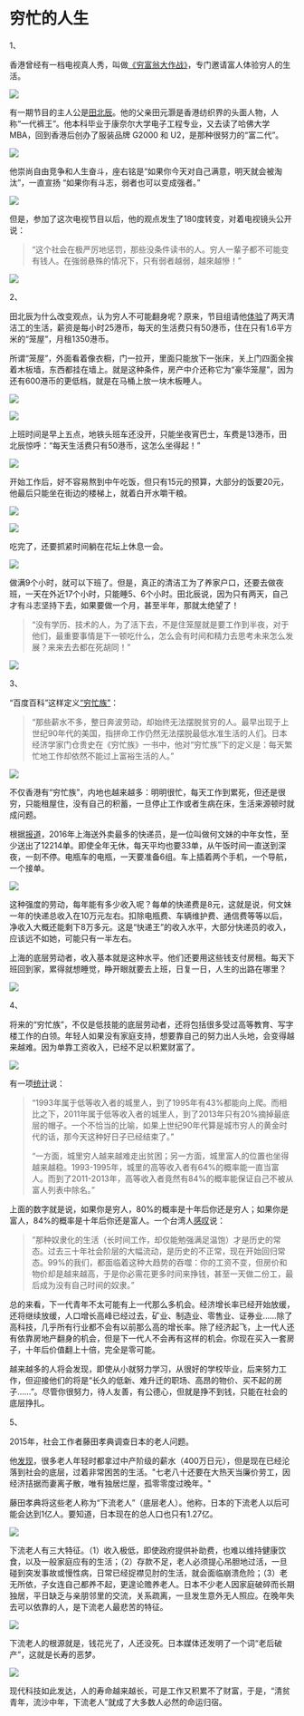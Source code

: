 # 穷忙的人生

1、

香港曾经有一档电视真人秀，叫做[《穷富翁大作战》](https://baike.baidu.com/item/%E7%A9%B7%E5%AF%8C%E7%BF%81%E5%A4%A7%E4%BD%9C%E6%88%98)，专门邀请富人体验穷人的生活。

![](http://www.ruanyifeng.com/blogimg/asset/2017/bg2017071601.jpg)

有一期节目的主人公是[田北辰](http://baike.baidu.com/item/%E7%94%B0%E5%8C%97%E8%BE%B0)。他的父亲田元灏是香港纺织界的头面人物，人称“一代裤王”。他本科毕业于康奈尔大学电子工程专业，又去读了哈佛大学 MBA，回到香港后创办了服装品牌 G2000 和 U2，是那种很努力的“富二代”。

![](http://www.ruanyifeng.com/blogimg/asset/2017/bg2017071602.jpg)

他崇尚自由竞争和人生奋斗，座右铭是“如果你今天对自己满意，明天就会被淘汰”，一直宣扬 “如果你有斗志，弱者也可以变成强者。”

![](http://www.ruanyifeng.com/blogimg/asset/2017/bg2017071603.jpg)

但是，参加了这次电视节目以后，他的观点发生了180度转变，对着电视镜头公开说：

> “这个社会在极严厉地惩罚，那些没条件读书的人。穷人一輩子都不可能变有钱人。在強弱悬殊的情况下，只有弱者越弱，越來越慘！”

![](http://www.ruanyifeng.com/blogimg/asset/2017/bg2017071604.jpg)

2、

田北辰为什么改变观点，认为穷人不可能翻身呢？原来，节目组请他[体验](http://cj.sina.com.cn/article/detail/2381596945/91594?column=china&ch=9)了两天清洁工的生活，薪资是每小时25港币，每天的生活费只有50港币，住在只有1.6平方米的“笼屋”，月租1350港币。

所谓“笼屋”，外面看着像衣橱，门一拉开，里面只能放下一张床，关上门四面全挨着木板墙，东西都挂在墙上。就是这种条件，房产中介还称它为“豪华笼屋”，因为还有600港币的更低档，就是在马桶上放一块木板睡人。

![](http://www.ruanyifeng.com/blogimg/asset/2017/bg2017071605.jpg)

![](http://www.ruanyifeng.com/blogimg/asset/2017/bg2017071606.jpg)

上班时间是早上五点，地铁头班车还没开，只能坐夜宵巴士，车费是13港币，田北辰惊呼：“每天生活费只有50港币，这怎么坐得起！”

![](http://www.ruanyifeng.com/blogimg/asset/2017/bg2017071607.jpg)

开始工作后，好不容易熬到中午吃饭，但只有15元的预算，大部分的饭要20元，他最后只能坐在街边的楼梯上，就着白开水嚼干粮。

![](http://www.ruanyifeng.com/blogimg/asset/2017/bg2017071608.jpg)

![](http://www.ruanyifeng.com/blogimg/asset/2017/bg2017071609.jpg)

吃完了，还要抓紧时间躺在花坛上休息一会。

![](http://www.ruanyifeng.com/blogimg/asset/2017/bg2017071610.jpg)

做满9个小时，就可以下班了。但是，真正的清洁工为了养家户口，还要去做夜班，一天在外近17个小时，只能睡5、6个小时。田北辰说，因为只有两天，自己才有斗志坚持下去，如果要做一个月，甚至半年，那就太绝望了！

> “没有学历、技术的人，为了活下去，不是住笼屋就是要工作到半夜，对于他们，最重要事情是下一顿吃什么，怎么会有时间和精力去思考未来怎么发展？来来去去都在死胡同！”

![](http://www.ruanyifeng.com/blogimg/asset/2017/bg2017071611.jpg)

3、

“百度百科”这样定义[“穷忙族”](http://baike.baidu.com/item/%E7%A9%B7%E5%BF%99%E6%97%8F/1407708)：

> “那些薪水不多，整日奔波劳动，却始终无法摆脱贫穷的人。最早出现于上世纪90年代的美国，指拼命工作仍然无法摆脱最低水准生活的人们。日本经济学家门仓贵史在《穷忙族》一书中，他对“穷忙族”下的定义是：每天繁忙地工作却依然不能过上富裕生活的人。”

![](http://www.ruanyifeng.com/blogimg/asset/2017/bg2017071614.jpg)

不仅香港有“穷忙族”，内地也越来越多：明明很忙，每天工作到累死，但还是很穷，只能租屋住，没有自己的积蓄，一旦停止工作或者生病在床，生活来源顿时就成问题。

根据[报道](http://news.sina.com.cn/o/2017-04-09/doc-ifyecfnu7833937.shtml)，2016年上海送外卖最多的快递员，是一位叫做何文妹的中年女性，至少送出了12214单。即使全年无休，每天平均也要33单，从午饭时间一直送到深夜，一刻不停。电瓶车的电瓶，一天要准备6组。车上插着两个手机，一个导航，一个接单。

![](http://www.ruanyifeng.com/blogimg/asset/2017/bg2017071612.jpg)

这种强度的劳动，每年能有多少收入呢？每单的快递费是8元，这就是说，何文妹一年的快递总收入在10万元左右。扣除电瓶费、车辆维护费、通信费等等以后，净收入大概还能剩下8万多元。这是“快递王”的收入水平，大部分快递员的收入，应该远不如她，可能只有一半左右。

上海的底层劳动者，收入基本就是这种水平。他们还要用这些钱支付房租。每天下班回到家，累得就想睡觉，睁开眼就要去上班，日复一日，人生的出路在哪里？

![](http://www.ruanyifeng.com/blogimg/asset/2017/bg2017071613.jpg)

4、

将来的“穷忙族”，不仅是低技能的底层劳动者，还将包括很多受过高等教育、写字楼工作的白领。年轻人如果没有家庭支持，想要靠自己的努力出人头地，会变得越来越难。因为单靠工资收入，已经不足以积累财富了。

![](http://www.ruanyifeng.com/blogimg/asset/2017/bg2017071615.jpg)

有一项[统计](https://c.m.163.com/news/a/CH66B8Q700018M4D.html?spss=newsapp&spsw=1)说：

> “1993年属于低等收入者的城里人，到了1995年有43%都能向上爬。而相比之下，2011年属于低等收入者的城里人，到了2013年只有20%摘掉最底层的帽子。一个不恰当的比喻，如果上世纪90年代算是城市穷人的黄金时代的话，那今天这种好日子已经结束了。”
> 
> “一方面，城里穷人越来越难走出贫困；另一方面，城里富人的位置也坐得越来越稳。1993-1995年，城里的高等收入者有64%的概率能一直当富人。而到了2011-2013年，高等收入者竟然有84%的概率能保证自己不被从富人列表中除名。”

上面的数字就是说，如果你是穷人，80%的概率是十年后你还是穷人；如果你是富人，84%的概率是十年后你还是富人。一个台湾人[感叹](http://mapleduh.pixnet.net/blog/post/47158492)说：

> ”那种奴隶化的生活（长时间工作，却仅能勉强满足温饱）才是历史的常态。过去三十年社会阶层的大幅流动，是历史的不正常，现在开始回归常态。99%的我们，都面临着这种大趋势的吞噬：你的工资不变，但房价和物价却是越来越高，于是你必需花更多时间来挣钱，甚至一天做二份工，最后成为没有自己时间的奴隶。”

总的来看，下一代青年不太可能有上一代那么多机会。经济增长率已经开始放缓，还将继续放缓，人口增长高峰已经过去，矿业、制造业、零售业、证券业……除了高科技，几乎所有行业都不会有以前那么高的增长率。除了经济起飞，上一代人还有依靠房地产翻身的机会，但是下一代人不会再有这样的机会。你现在买入一套房子，十年后价值翻上十倍，完全是零可能。

越来越多的人将会发现，即使从小就努力学习，从很好的学校毕业，后来努力工作，但迎接他们的将是“长久的低新、难升迁的职场、高昂的物价、买不起的房子……”。尽管你很努力，待人友善，有公德心，但就是挣不到钱，只能在社会的底层挣扎。

5、

2015年，社会工作者藤田孝典调查日本的老人问题。

他[发现](http://www.cup.com.hk/2017/06/26/the-poor-elderly-in-japan/)，很多老人年轻时都拿过中产阶级的薪水（400万日元），但是现在已经沦落到社会的底层，过着非常困苦的生活。"七老八十还要在大热天当廉价劳工，因经济拮据而妻离子散，唯有独居烂屋，孤零零度过晚年。"

藤田孝典将这些老人称为“下流老人”（底层老人）。他称，日本的下流老人以后可能会达到1亿人。要知道，日本现在的总人口也只有1.27亿。

![](http://www.ruanyifeng.com/blogimg/asset/2017/bg2017071616.jpg)
 
下流老人有三大特征。（1）收入极低，即使政府提供补助费，也难以维持健康饮食，以及一般家庭应有的生活；（2）存款不足，老人必须提心吊胆地过活，一旦碰到突发事故或慢性病，日常已经捉襟见肘的生活，就会面临崩溃危险；（3）老无所依，子女连自己都养不起，更遑论赡养老人。日本不少老人因家庭破碎而长期独居，平日缺乏与亲朋邻里的交流，关系疏离，一旦发生意外无人照应。在晚年失去可以依靠的人，是下流老人最悲苦的特征。

![](http://www.ruanyifeng.com/blogimg/asset/2017/bg2017071617.jpg)

下流老人的根源就是，钱花光了，人还没死。日本媒体还发明了一个词“老后破产”，这就是长寿的恶梦。

![](http://www.ruanyifeng.com/blogimg/asset/2017/bg2017071618.jpg)

现代科技如此发达，人的寿命越来越长，可是工作又积累不了财富，于是，“清贫青年，流沙中年，下流老人”就成了大多数人必然的命运归宿。

